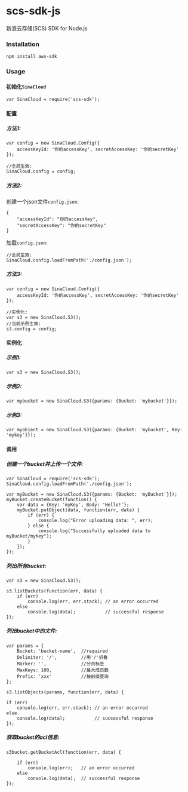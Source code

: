 scs-sdk-js
==========

新浪云存储(SCS) SDK for Node.js

### Installation

	npm install aws-sdk

### Usage
  
#### 初始化`SinaCloud`

	var SinaCloud = require('scs-sdk');

#### 配置

##### 方法1:

	var config = new SinaCloud.Config({
		accessKeyId: '你的accessKey', secretAccessKey: '你的secretKey'
	});
  
  	//全局生效:
  	SinaCloud.config = config;
  

##### 方法2:
  
创建一个json文件`config.json`:

	{
		"accessKeyId": "你的accessKey", 
		"secretAccessKey": "你的secretKey"
	}

加载`config.json`:

	//全局生效:
	SinaCloud.config.loadFromPath('./config.json');
  
##### 方法3:

	var config = new SinaCloud.Config({
		accessKeyId: '你的accessKey', secretAccessKey: '你的secretKey'
	});
  
	//实例化:
	var s3 = new SinaCloud.S3();
	//当前示例生效:
	s3.config = config;
  
#### 实例化

##### 示例1:
  
	var s3 = new SinaCloud.S3();
  
##### 示例2:

	var mybucket = new SinaCloud.S3({params: {Bucket: 'mybucket'}});

##### 示例3:

	var myobject = new SinaCloud.S3({params: {Bucket: 'mybucket', Key: 'mykey'}});


#### 调用

##### 创建一个bucket并上传一个文件:
	
	var SinaCloud = require('scs-sdk');
	SinaCloud.config.loadFromPath('./config.json');
	
	var myBucket = new SinaCloud.S3({params: {Bucket: 'myBucket'}});
	myBucket.createBucket(function() {
		var data = {Key: 'myKey', Body: 'Hello!'};
		myBucket.putObject(data, function(err, data) {
			if (err) {
				console.log("Error uploading data: ", err);
			} else {
				console.log("Successfully uploaded data to myBucket/myKey");
			}
		});
	});
	

##### 列出所有bucket:

	var s3 = new SinaCloud.S3();
	
	s3.listBuckets(function(err, data) {
		if (err)
			console.log(err, err.stack); // an error occurred
		else
			console.log(data);           // successful response
	});
	
##### 列出bucket中的文件:

	var params = {
		Bucket: 'bucket-name',	//required
		Delimiter: '/',			//用'/'折叠
		Marker: '',				//分页标签
		MaxKeys: 100,			//最大成员数
		Prefix: 'xxx'			//按前缀查询
	};
	
	s3.listObjects(params, function(err, data) {
	
	if (err) 
		console.log(err, err.stack); // an error occurred
	else     
		console.log(data);           // successful response
	});


##### 获取bucket的acl信息:

	s3bucket.getBucketAcl(function(err, data) {

		if (err) 
			console.log(err);	// an error occurred
		else	
			console.log(data);	// successful response
	});
	
	
